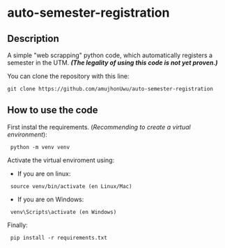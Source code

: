 # auto-semester-registration

## Description
A simple "web scrapping" python code, which automatically registers a semester in the UTM.
***(The legality of using this code is not yet proven.)***

You can clone the repository with this line:
```
git clone https://github.com/amujhonUwu/auto-semester-registration
```

## How to use the code
First instal the requirements. (*Recommending to create a virtual environment*):
```
 python -m venv venv
```
Activate the virtual enviroment using:
- If you are on linux:
```
 source venv/bin/activate (en Linux/Mac)
```
- If you are on Windows:
```
 venv\Scripts\activate (en Windows)
```
Finally:
```
 pip install -r requirements.txt
```

